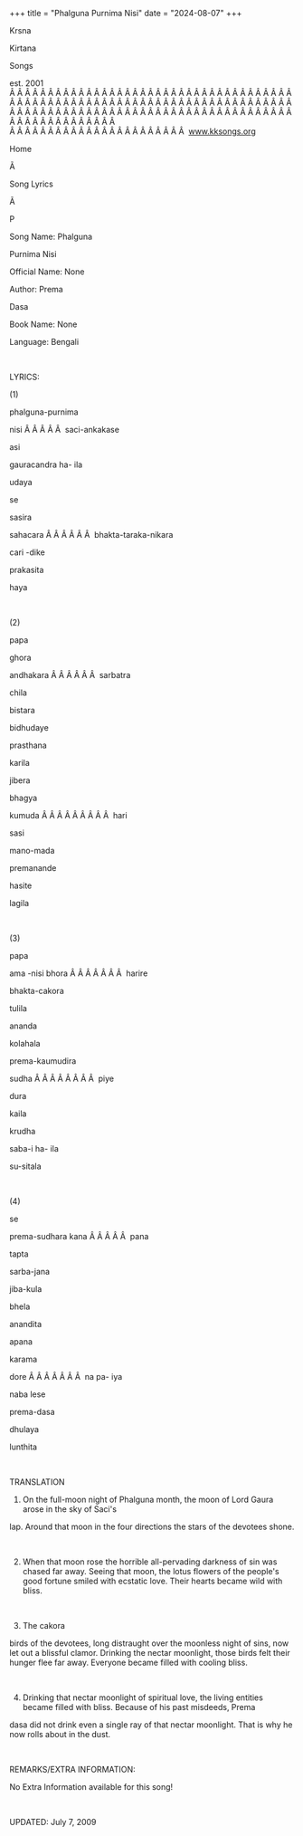 +++ 
title = "Phalguna Purnima Nisi"
date = "2024-08-07"
+++

Krsna
 
Kirtana
 
Songs

est. 2001
Â Â Â Â Â Â Â Â Â Â Â Â Â Â Â Â Â Â Â Â Â Â Â Â Â Â Â Â Â Â Â Â Â Â Â Â Â Â Â Â Â Â Â Â Â Â Â Â Â Â Â Â Â Â Â Â Â Â Â Â Â Â Â Â Â Â Â Â Â Â Â Â Â Â Â Â Â Â Â Â Â Â Â Â Â Â Â Â Â Â Â Â Â Â Â Â Â Â Â Â Â Â Â Â Â Â Â Â Â Â Â Â Â Â Â Â Â Â Â Â Â Â Â Â Â  
Â Â Â Â Â Â Â Â Â Â Â Â Â Â Â Â Â Â Â Â Â Â Â  
www.kksongs.org








Home


Ã 
 
Song Lyrics
 
Ã 
 
P


Song Name: 
Phalguna
 
Purnima
 Nisi


Official Name: None


Author: 
Prema
 
Dasa


Book Name: None


Language: 
Bengali




 


LYRICS:


(1)


phalguna-purnima

nisi
Â Â Â Â Â  
saci-ankakase


asi


gauracandra
 ha-
ila
 
udaya


se
 
sasira
 
sahacara
Â Â Â Â Â Â  
bhakta-taraka-nikara


cari
-dike
 
prakasita
 
haya


 


(2)


papa
 
ghora
 
andhakara
Â Â Â Â Â Â  
sarbatra
 
chila
 
bistara


bidhudaye
 
prasthana
 
karila


jibera
 
bhagya
 
kumuda
Â Â Â Â Â Â Â Â Â  
hari
 
sasi
 
mano-mada


premanande
 
hasite
 
lagila


 


(3)


papa
 
ama
-nisi 
bhora
Â Â Â Â Â Â Â  
harire
 
bhakta-cakora


tulila
 
ananda
 
kolahala


prema-kaumudira
 
sudha
Â Â Â Â Â Â Â Â  
piye
 
dura
 
kaila


krudha


saba-i
 ha-
ila
 
su-sitala


 


(4)


se
 
prema-sudhara
 kana
Â Â Â Â Â  
pana
 
tapta
 
sarba-jana


jiba-kula
 
bhela
 
anandita


apana
 
karama
 
dore
Â Â Â Â Â Â Â  
na
 pa-
iya
 
naba
 lese


prema-dasa
 
dhulaya
 
lunthita
 


 


TRANSLATION


1) On the full-moon night
of 
Phalguna
 month, the moon of Lord 
Gaura
 arose in the sky of 
Saci's

lap. Around that moon in the four directions the stars of the devotees shone.


 


2) When that moon 
rose
 the horrible all-pervading darkness of sin was chased
far away. Seeing that moon, the lotus flowers of the people's good fortune
smiled with ecstatic love. Their hearts became wild with bliss.


 


3) The 
cakora

birds of the devotees, long distraught over the moonless night of sins, now let
out a blissful clamor. Drinking the nectar moonlight, those birds felt their
hunger flee far away. Everyone became filled with cooling bliss.


 


4) Drinking that nectar
moonlight of spiritual love, the living entities became filled with bliss.
Because of his past misdeeds, 
Prema
 
dasa
 did not drink even a single ray of that nectar
moonlight. That is why he now rolls about in the dust.


 


REMARKS/EXTRA INFORMATION:


No
Extra Information available for this song!


 


UPDATED:
 July 7, 2009